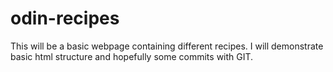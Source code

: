 # odin-recipes

This will be a basic webpage containing different recipes. I will demonstrate basic html structure and hopefully some commits with GIT.